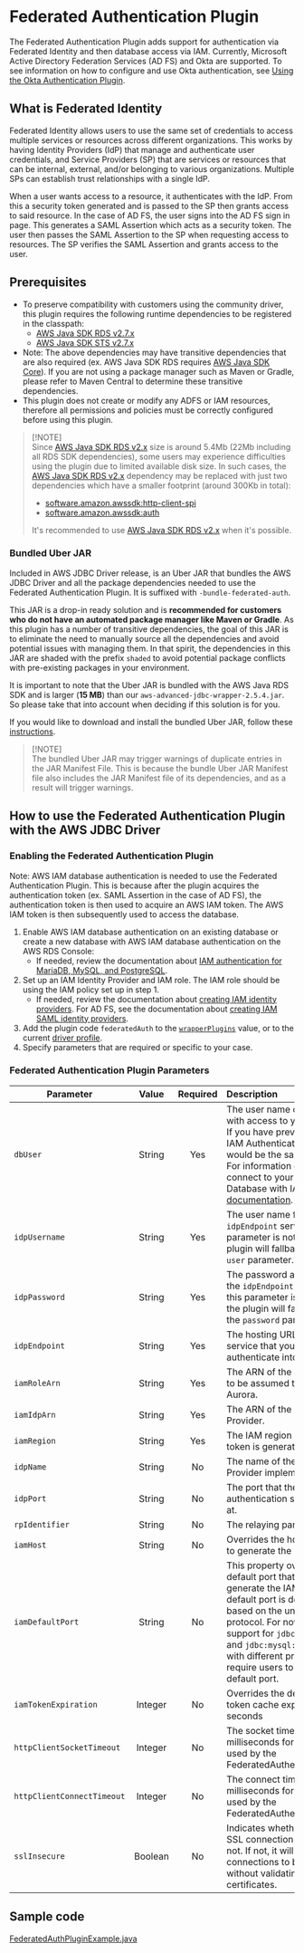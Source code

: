 # Federated Authentication Plugin

The Federated Authentication Plugin adds support for authentication via Federated Identity and then database access via IAM. 
Currently, Microsoft Active Directory Federation Services (AD FS) and Okta are supported. To see information on how to configure and use Okta authentication, see [Using the Okta Authentication Plugin](./UsingTheOktaAuthPlugin.md).

## What is Federated Identity
Federated Identity allows users to use the same set of credentials to access multiple services or resources across different organizations. This works by having Identity Providers (IdP) that manage and authenticate user credentials, and Service Providers (SP) that are services or resources that can be internal, external, and/or belonging to various organizations. Multiple SPs can establish trust relationships with a single IdP.

When a user wants access to a resource, it authenticates with the IdP. From this a security token generated and is passed to the SP then grants access to said resource.
In the case of AD FS, the user signs into the AD FS sign in page. This generates a SAML Assertion which acts as a security token. The user then passes the SAML Assertion to the SP when requesting access to resources. The SP verifies the SAML Assertion and grants access to the user. 

## Prerequisites
- To preserve compatibility with customers using the community driver, this plugin requires the following runtime dependencies to be registered in the classpath:
  - [AWS Java SDK RDS v2.7.x](https://central.sonatype.com/artifact/software.amazon.awssdk/rds)
  - [AWS Java SDK STS v2.7.x](https://central.sonatype.com/artifact/software.amazon.awssdk/sts)
- Note: The above dependencies may have transitive dependencies that are also required (ex. AWS Java SDK RDS requires [AWS Java SDK Core](https://central.sonatype.com/artifact/software.amazon.awssdk/aws-core/)). If you are not using a package manager such as Maven or Gradle, please refer to Maven Central to determine these transitive dependencies.
- This plugin does not create or modify any ADFS or IAM resources, therefore all permissions and policies must be correctly configured before using this plugin.

> [!NOTE]\
> Since [AWS Java SDK RDS v2.x](https://central.sonatype.com/artifact/software.amazon.awssdk/rds) size is around 5.4Mb (22Mb including all RDS SDK dependencies), some users may experience difficulties using the plugin due to limited available disk size.
> In such cases, the [AWS Java SDK RDS v2.x](https://central.sonatype.com/artifact/software.amazon.awssdk/rds) dependency may be replaced with just two dependencies which have a smaller footprint (around 300Kb in total):
> - [software.amazon.awssdk:http-client-spi](https://central.sonatype.com/artifact/software.amazon.awssdk/http-client-spi)
> - [software.amazon.awssdk:auth](https://central.sonatype.com/artifact/software.amazon.awssdk/auth)
>
> It's recommended to use [AWS Java SDK RDS v2.x](https://central.sonatype.com/artifact/software.amazon.awssdk/rds) when it's possible.

### Bundled Uber JAR
Included in AWS JDBC Driver release, is an Uber JAR that bundles the AWS JDBC Driver and all the package dependencies needed to use the Federated Authentication Plugin. 
It is suffixed with `-bundle-federated-auth`.

This JAR is a drop-in ready solution and is **recommended for customers who do not have an automated package manager like Maven or Gradle**. 
As this plugin has a number of transitive dependencies, the goal of this JAR is to eliminate the need to manually source all the dependencies and avoid potential issues with managing them. 
In that spirit, the dependencies in this JAR are shaded with the prefix `shaded` to avoid potential package conflicts with pre-existing packages in your environment.

It is important to note that the Uber JAR is bundled with the AWS Java RDS SDK and is larger (**15 MB**) than our `aws-advanced-jdbc-wrapper-2.5.4.jar`. So please take that into account when deciding if this solution is for you.

If you would like to download and install the bundled Uber JAR, follow these [instructions](../../GettingStarted.md#direct-download-and-installation).

> [!NOTE]\
> The bundled Uber JAR may trigger warnings of duplicate entries in the JAR Manifest File. This is because the bundle Uber JAR Manifest file also includes the JAR Manifest file of its dependencies, and as a result will trigger warnings.  

## How to use the Federated Authentication Plugin with the AWS JDBC Driver 

### Enabling the Federated Authentication Plugin
Note: AWS IAM database authentication is needed to use the Federated Authentication Plugin. This is because after the plugin acquires the authentication token (ex. SAML Assertion in the case of AD FS), the authentication token is then used to acquire an AWS IAM token. The AWS IAM token is then subsequently used to access the database.  

1. Enable AWS IAM database authentication on an existing database or create a new database with AWS IAM database authentication on the AWS RDS Console:
   - If needed, review the documentation about [IAM authentication for MariaDB, MySQL, and PostgreSQL](https://docs.aws.amazon.com/AmazonRDS/latest/UserGuide/UsingWithRDS.IAMDBAuth.html).
2. Set up an IAM Identity Provider and IAM role. The IAM role should be using the IAM policy set up in step 1. 
   - If needed, review the documentation about [creating IAM identity providers](https://docs.aws.amazon.com/IAM/latest/UserGuide/id_roles_providers_create.html). For AD FS, see the documentation about [creating IAM SAML identity providers](https://docs.aws.amazon.com/IAM/latest/UserGuide/id_roles_providers_create_saml.html).
3. Add the plugin code `federatedAuth` to the [`wrapperPlugins`](../UsingTheJdbcDriver.md#connection-plugin-manager-parameters) value, or to the current [driver profile](../UsingTheJdbcDriver.md#connection-plugin-manager-parameters).
4. Specify parameters that are required or specific to your case.

### Federated Authentication Plugin Parameters
| Parameter                  |  Value  | Required | Description                                                                                                                                                                                                                                                                                                                                                        | Default Value            | Example Value                                          |
|----------------------------|:-------:|:--------:|:-------------------------------------------------------------------------------------------------------------------------------------------------------------------------------------------------------------------------------------------------------------------------------------------------------------------------------------------------------------------|--------------------------|--------------------------------------------------------|
| `dbUser`                   | String  |   Yes    | The user name of the IAM user with access to your database. <br>If you have previously used the IAM Authentication Plugin, this would be the same IAM user. <br>For information on how to connect to your Aurora Database with IAM, see this [documentation](https://docs.aws.amazon.com/AmazonRDS/latest/AuroraUserGuide/UsingWithRDS.IAMDBAuth.Connecting.html). | `null`                   | `some_user_name`                                       |
| `idpUsername`              | String  |   Yes    | The user name for the `idpEndpoint` server. If this parameter is not specified, the plugin will fallback to using the `user` parameter.                                                                                                                                                                                                                            | `null`                   | `jimbob@example.com`                                   |
| `idpPassword`              | String  |   Yes    | The password associated with the `idpEndpoint` username. If this parameter is not specified, the plugin will fallback to using the `password` parameter.                                                                                                                                                                                                           | `null`                   | `someRandomPassword`                                   |
| `idpEndpoint`              | String  |   Yes    | The hosting URL for the service that you are using to authenticate into AWS Aurora.                                                                                                                                                                                                                                                                                | `null`                   | `ec2amaz-ab3cdef.example.com`                          |
| `iamRoleArn`               | String  |   Yes    | The ARN of the IAM Role that is to be assumed to access AWS Aurora.                                                                                                                                                                                                                                                                                                | `null`                   | `arn:aws:iam::123456789012:role/adfs_example_iam_role` |
| `iamIdpArn`                | String  |   Yes    | The ARN of the Identity Provider.                                                                                                                                                                                                                                                                                                                                  | `null`                   | `arn:aws:iam::123456789012:saml-provider/adfs_example` |
| `iamRegion`                | String  |   Yes    | The IAM region where the IAM token is generated.                                                                                                                                                                                                                                                                                                                   | `null`                   | `us-east-2`                                            |
| `idpName`                  | String  |    No    | The name of the Identity Provider implementation used.                                                                                                                                                                                                                                                                                                             | `adfs`                   | `adfs`                                                  |
| `idpPort`                  | String  |    No    | The port that the host for the authentication service listens at.                                                                                                                                                                                                                                                                                                  | `443`                    | `1234`                                                 |
| `rpIdentifier`             | String  |    No    | The relaying party identifier.                                                                                                                                                                                                                                                                                                                                     | `urn:amazon:webservices` | `urn:amazon:webservices`                               |
| `iamHost`                  | String  |    No    | Overrides the host that is used to generate the IAM token.                                                                                                                                                                                                                                                                                                         | `null`                   | `database.cluster-hash.us-east-1.rds.amazonaws.com`    |
| `iamDefaultPort`           | String  |    No    | This property overrides the default port that is used to generate the IAM token. The default port is determined based on the underlying driver protocol. For now, there is support for `jdbc:postgresql:` and `jdbc:mysql:`. Target drivers with different protocols will require users to provide a default port.                                                 | `null`                   | `1234`                                                 |
| `iamTokenExpiration`       | Integer |    No    | Overrides the default IAM token cache expiration in seconds                                                                                                                                                                                                                                                                                                        | `870`                    | `123`                                                  |
| `httpClientSocketTimeout`  | Integer |    No    | The socket timeout value in milliseconds for the HttpClient used by the FederatedAuthenticationPlugin.                                                                                                                                                                                                                                                             | `60000`                  | `60000`                                                |
| `httpClientConnectTimeout` | Integer |    No    | The connect timeout value in milliseconds for the HttpClient used by the FederatedAuthenticationPlugin.                                                                                                                                                                                                                                                            | `60000`                  | `60000`                                                |
| `sslInsecure`              | Boolean |    No    | Indicates whether or not the SSL connection is secure or not. If not, it will allow SSL connections to be made without validating the server's certificates.                                                                                                                                                                                                       | `true`                   | `false`                                                |

## Sample code
[FederatedAuthPluginExample.java](../../../examples/AWSDriverExample/src/main/java/software/amazon/FederatedAuthPluginExample.java)

